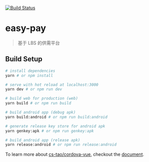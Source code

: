 [![Build Status](https://travis-ci.com/lsq210/EasyPay.svg?branch=master)](https://travis-ci.com/lsq210/EasyPay)

# easy-pay

> 基于 LBS 的供需平台

## Build Setup

``` bash
# install dependencies
yarn # or npm install

# serve with hot reload at localhost:3000
yarn dev # or npm run dev

# build web for production (web)
yarn build # or npm run build

# build android app (debug apk)
yarn build:android # or npm run build:android

# generate release key store for android apk
yarn genkey:apk # or npm run genkey:apk

# build android app (release apk)
yarn release:android # or npm run release:android 
```

To learn more about [cs-tao/cordova-vue](https://github.com/CS-Tao/cordova-vue), checkout the [document](https://cs-tao.github.io/cordova-vue).
